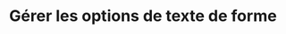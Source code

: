 ﻿---
title: Gérer les options de texte de forme
type: docs
weight: 200
url: /fr/java/managing-shape-text-options/
---
